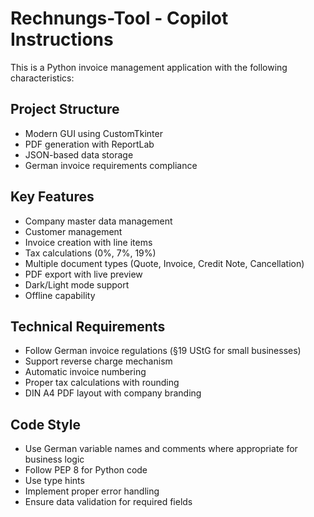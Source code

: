 <!-- Use this file to provide workspace-specific custom instructions to Copilot. For more details, visit https://code.visualstudio.com/docs/copilot/copilot-customization#_use-a-githubcopilotinstructionsmd-file -->

# Rechnungs-Tool - Copilot Instructions

This is a Python invoice management application with the following characteristics:

## Project Structure
- Modern GUI using CustomTkinter
- PDF generation with ReportLab
- JSON-based data storage
- German invoice requirements compliance

## Key Features
- Company master data management
- Customer management
- Invoice creation with line items
- Tax calculations (0%, 7%, 19%)
- Multiple document types (Quote, Invoice, Credit Note, Cancellation)
- PDF export with live preview
- Dark/Light mode support
- Offline capability

## Technical Requirements
- Follow German invoice regulations (§19 UStG for small businesses)
- Support reverse charge mechanism
- Automatic invoice numbering
- Proper tax calculations with rounding
- DIN A4 PDF layout with company branding

## Code Style
- Use German variable names and comments where appropriate for business logic
- Follow PEP 8 for Python code
- Use type hints
- Implement proper error handling
- Ensure data validation for required fields
